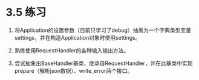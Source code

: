 # 3.5 练习

1. 将Application的设置参数（目前只学习了debug）抽离为一个字典类型变量settings，并在构造Application对象时使用settings。

2. 熟练使用RequestHandler的各种输入输出方法。

3. 尝试抽象出BaseHandler基类，继承自RequestHandler，并在此基类中实现prepare（解析json数据）、write_error两个接口。